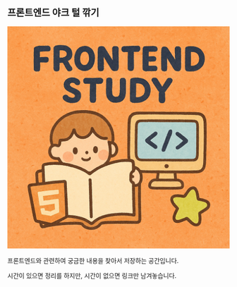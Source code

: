 ## 프론트엔드 야크 털 깎기

![alt text](cover-image.png)

프론트엔드와 관련하여 궁금한 내용을 찾아서 저장하는 공간입니다.

시간이 있으면 정리를 하지만, 시간이 없으면 링크만 남겨놓습니다.
